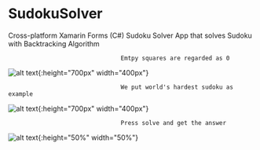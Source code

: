 # SudokuSolver
Cross-platform Xamarin Forms (C#) Sudoku Solver App that solves Sudoku with Backtracking Algorithm

                                    Emtpy squares are regarded as 0 
![alt text](https://github.com/unobatbayar/sudokusolver/blob/master/readme-images/initial.png){:height="700px" width="400px"}

                                    We put world's hardest sudoku as example
![alt text](https://github.com/unobatbayar/sudokusolver/blob/master/readme-images/hardest_problem.png){:height="700px" width="400px"}

                                    Press solve and get the answer
![alt text](https://github.com/unobatbayar/sudokusolver/blob/master/readme-images/solved.png){:height="50%" width="50%"}


